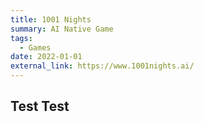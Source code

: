 ```yaml
---
title: 1001 Nights
summary: AI Native Game
tags:
  - Games
date: 2022-01-01
external_link: https://www.1001nights.ai/
---
```


## Test Test
